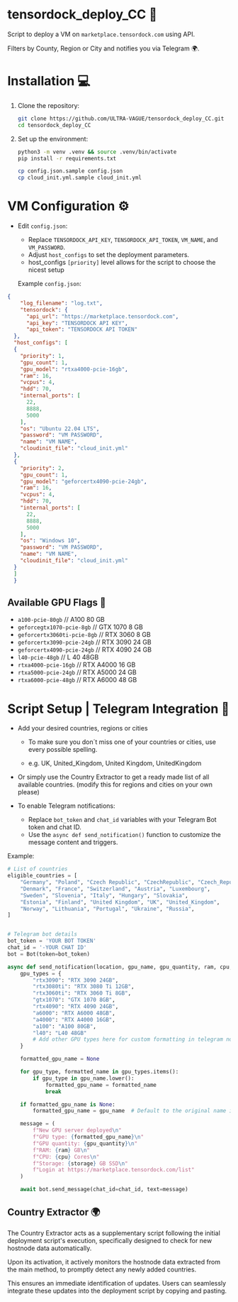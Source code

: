 # tensordock_deploy_CC 🚀

Script to deploy a VM on `marketplace.tensordock.com` using API.

Filters by County, Region or City and notifies you via Telegram 🌍.

# Installation 💻

1. Clone the repository:

    ```sh
    git clone https://github.com/ULTRA-VAGUE/tensordock_deploy_CC.git
    cd tensordock_deploy_CC
    ```

2. Set up the environment:

    ```sh
    python3 -m venv .venv && source .venv/bin/activate
    pip install -r requirements.txt

    cp config.json.sample config.json
    cp cloud_init.yml.sample cloud_init.yml
    ```


# VM Configuration ⚙️

- Edit `config.json`:
    - Replace `TENSORDOCK_API_KEY`, `TENSORDOCK_API_TOKEN`, `VM_NAME`, and `VM_PASSWORD`.
    - Adjust `host_configs` to set the deployment parameters.
    - host_configs `[priority]` level allows for the script to choose the nicest setup

    Example `config.json`:

```json
{
    "log_filename": "log.txt",
    "tensordock": {
      "api_url": "https://marketplace.tensordock.com",
      "api_key": "TENSORDOCK API KEY",
      "api_token": "TENSORDOCK API TOKEN"
  },
  "host_configs": [
  {
    "priority": 1,
    "gpu_count": 1,
    "gpu_model": "rtxa4000-pcie-16gb",
    "ram": 16,
    "vcpus": 4,
    "hdd": 70,
    "internal_ports": [
      22,
      8888,
      5000
    ],
    "os": "Ubuntu 22.04 LTS",
    "password": "VM PASSWORD",
    "name": "VM NAME",
    "cloudinit_file": "cloud_init.yml"
  },
  {
    "priority": 2,
    "gpu_count": 1,
    "gpu_model": "geforcertx4090-pcie-24gb",
    "ram": 16,
    "vcpus": 4,
    "hdd": 70,
    "internal_ports": [
      22,
      8888,
      5000
    ],
    "os": "Windows 10",
    "password": "VM PASSWORD",
    "name": "VM NAME",
    "cloudinit_file": "cloud_init.yml"
  }
  ]
  }
```

## Available GPU Flags 🚩

- `a100-pcie-80gb` // A100 80 GB
- `geforcegtx1070-pcie-8gb` // GTX 1070 8 GB
- `geforcertx3060ti-pcie-8gb` // RTX 3060 8 GB
- `geforcertx3090-pcie-24gb` // RTX 3090 24 GB
- `geforcertx4090-pcie-24gb` // RTX 4090 24 GB
- `l40-pcie-48gb` // L 40 48GB
- `rtxa4000-pcie-16gb` // RTX A4000 16 GB
- `rtxa5000-pcie-24gb` // RTX A5000 24 GB
- `rtxa6000-pcie-48gb` // RTX A6000 48 GB


# Script Setup | Telegram Integration 📲
- Add your desired countries, regions or cities
    - To make sure you don´t miss one of your countries or cities, use every possible spelling.

    - e.g.  UK, United_Kingdom, United Kingdom, UnitedKingdom
      
- Or simply use the Country Extractor to get a ready made list of all available countries. (modify this for regions and cities on your own please)

     

- To enable Telegram notifications:
    - Replace `bot_token` and `chat_id` variables with your Telegram Bot token and chat ID.
    - Use the `async def send_notification()` function to customize the message content and triggers.

Example:

```python
# List of countries
eligible_countries = [
    "Germany", "Poland", "Czech Republic", "CzechRepublic", "Czech_Republic", "Netherlands", "Belgium", 
    "Denmark", "France", "Switzerland", "Austria", "Luxembourg", 
    "Sweden", "Slovenia", "Italy", "Hungary", "Slovakia", 
    "Estonia", "Finland", "United Kingdom", "UK", "United_Kingdom", 
    "Norway", "Lithuania", "Portugal", "Ukraine", "Russia",
]


# Telegram bot details
bot_token = 'YOUR BOT TOKEN'
chat_id = '-YOUR CHAT ID'
bot = Bot(token=bot_token)

async def send_notification(location, gpu_name, gpu_quantity, ram, cpu, storage):
    gpu_types = {
        "rtx3090": "RTX 3090 24GB",
        "rtx3080ti": "RTX 3080 Ti 12GB",
        "rtx3060ti": "RTX 3060 Ti 8GB",
        "gtx1070": "GTX 1070 8GB",
        "rtx4090": "RTX 4090 24GB",
        "a6000": "RTX A6000 48GB",
        "a4000": "RTX A4000 16GB",
        "a100": "A100 80GB",
        "l40": "L40 48GB"
        # Add other GPU types here for custom formatting in telegram notification
    }

    formatted_gpu_name = None

    for gpu_type, formatted_name in gpu_types.items():
        if gpu_type in gpu_name.lower():
            formatted_gpu_name = formatted_name
            break

    if formatted_gpu_name is None:
        formatted_gpu_name = gpu_name  # Default to the original name if no match is found

    message = (
        f"New GPU server deployed\n"
        f"GPU type: {formatted_gpu_name}\n"
        f"GPU quantity: {gpu_quantity}\n"
        f"RAM: {ram} GB\n"
        f"CPU: {cpu} Cores\n"
        f"Storage: {storage} GB SSD\n"
        f"Login at https://marketplace.tensordock.com/list"
    )

    await bot.send_message(chat_id=chat_id, text=message)
```

## Country Extractor 🌍

The Country Extractor acts as a supplementary script following the initial deployment script's execution, specifically designed to check for new hostnode data automatically.

 Upon its activation, it actively monitors the hostnode data extracted from the main method, to promptly detect any newly added countries.

This ensures an immediate identification of updates. Users can seamlessly integrate these updates into the deployment script by copying and pasting.


